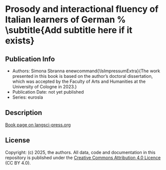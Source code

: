 # Prosody and interactional fluency of Italian learners of German % \subtitle{Add subtitle here if it exists}
## Publication Info
- Authors: Simona Sbranna enewcommand{\lsImpressumExtra}{The work presented in this book is based on the author’s doctoral dissertation, which was accepted by the Faculty of Arts and Humanities at the University of Cologne in 2023.}
- Publication Date: not yet published
- Series: eurosla
## Description
[Book page on langsci-press.org](http://langsci-press.org/catalog/book/515)
## License
Copyright: (c) 2025, the authors.
All data, code and documentation in this repository is published under the [Creative Commons Attribution 4.0 Licence](http://creativecommons.org/licenses/by/4.0/) (CC BY 4.0).
